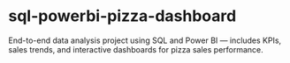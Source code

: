# sql-powerbi-pizza-dashboard
End-to-end data analysis project using SQL and Power BI — includes KPIs, sales trends, and interactive dashboards for pizza sales performance.
